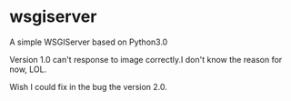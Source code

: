 # wsgiserver
A simple WSGIServer based on Python3.0

Version 1.0 can't response to image correctly.I don't know the reason for now, LOL. 

Wish I could fix in the bug the version 2.0. 
